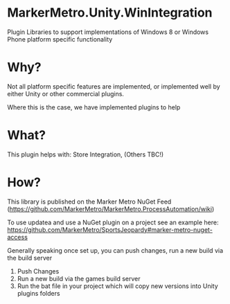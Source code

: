 MarkerMetro.Unity.WinIntegration
================================

Plugin Libraries to support implementations of Windows 8 or Windows Phone platform specific functionality

Why?
================================
Not all platform specific features are implemented, or implemented well by either Unity or other commercial plugins. 

Where this is the case, we have implemented plugins to help


What?
================================
This plugin helps with: Store Integration, (Others TBC!)

How?
================================
This library is published on the Marker Metro NuGet Feed (https://github.com/MarkerMetro/MarkerMetro.ProcessAutomation/wiki)

To use updatea and use a NuGet plugin on a project see an example here:
https://github.com/MarkerMetro/SportsJeopardy#marker-metro-nuget-access

Generally speaking once set up, you can push changes, run a new build via the build server

1. Push Changes
2. Run a new build via the games build server
3. Run the bat file in your project which will copy new versions into Unity plugins folders
